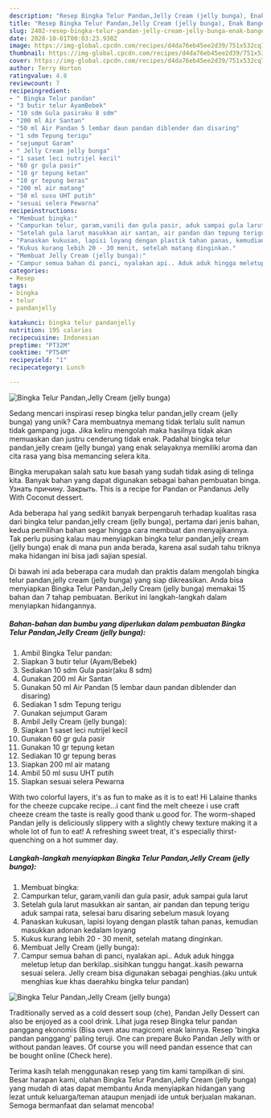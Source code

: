 ```yaml
---
description: "Resep Bingka Telur Pandan,Jelly Cream (jelly bunga), Enak Banget"
title: "Resep Bingka Telur Pandan,Jelly Cream (jelly bunga), Enak Banget"
slug: 2402-resep-bingka-telur-pandan-jelly-cream-jelly-bunga-enak-banget
date: 2020-10-01T00:03:23.930Z
image: https://img-global.cpcdn.com/recipes/d4da76eb45ee2d39/751x532cq70/bingka-telur-pandanjelly-cream-jelly-bunga-foto-resep-utama.jpg
thumbnail: https://img-global.cpcdn.com/recipes/d4da76eb45ee2d39/751x532cq70/bingka-telur-pandanjelly-cream-jelly-bunga-foto-resep-utama.jpg
cover: https://img-global.cpcdn.com/recipes/d4da76eb45ee2d39/751x532cq70/bingka-telur-pandanjelly-cream-jelly-bunga-foto-resep-utama.jpg
author: Terry Horton
ratingvalue: 4.8
reviewcount: 7
recipeingredient:
- " Bingka Telur pandan"
- "3 butir telur AyamBebek"
- "10 sdm Gula pasiraku 8 sdm"
- "200 ml Air Santan"
- "50 ml Air Pandan 5 lembar daun pandan diblender dan disaring"
- "1 sdm Tepung terigu"
- "sejumput Garam"
- " Jelly Cream jelly bunga"
- "1 saset leci nutrijel kecil"
- "60 gr gula pasir"
- "10 gr tepung ketan"
- "10 gr tepung beras"
- "200 ml air matang"
- "50 ml susu UHT putih"
- "sesuai selera Pewarna"
recipeinstructions:
- "Membuat bingka:"
- "Campurkan telur, garam,vanili dan gula pasir, aduk sampai gula larut"
- "Setelah gula larut masukkan air santan, air pandan dan tepung terigu aduk sampai rata, selesai baru disaring sebelum masuk loyang"
- "Panaskan kukusan, lapisi loyang dengan plastik tahan panas, kemudian masukkan adonan kedalam loyang"
- "Kukus kurang lebih 20 - 30 menit, setelah matang dinginkan."
- "Membuat Jelly Cream (jelly bunga):"
- "Campur semua bahan di panci, nyalakan api.. Aduk aduk hingga meletup letup dan berkilap..sisihkan tunggu hangat..kasih pewarna sesuai selera. Jelly cream bisa digunakan sebagai penghias.(aku untuk menghias kue khas daerahku bingka telur pandan)"
categories:
- Resep
tags:
- bingka
- telur
- pandanjelly

katakunci: bingka telur pandanjelly 
nutrition: 195 calories
recipecuisine: Indonesian
preptime: "PT32M"
cooktime: "PT54M"
recipeyield: "1"
recipecategory: Lunch

---
```



![Bingka Telur Pandan,Jelly Cream (jelly bunga)](https://img-global.cpcdn.com/recipes/d4da76eb45ee2d39/751x532cq70/bingka-telur-pandanjelly-cream-jelly-bunga-foto-resep-utama.jpg)

Sedang mencari inspirasi resep bingka telur pandan,jelly cream (jelly bunga) yang unik? Cara membuatnya memang tidak terlalu sulit namun tidak gampang juga. Jika keliru mengolah maka hasilnya tidak akan memuaskan dan justru cenderung tidak enak. Padahal bingka telur pandan,jelly cream (jelly bunga) yang enak selayaknya memiliki aroma dan cita rasa yang bisa memancing selera kita.

Bingka merupakan salah satu kue basah yang sudah tidak asing di telinga kita. Banyak bahan yang dapat digunakan sebagai bahan pembuatan binga. Узнать причину. Закрыть. This is a recipe for Pandan or Pandanus Jelly With Coconut dessert.

Ada beberapa hal yang sedikit banyak berpengaruh terhadap kualitas rasa dari bingka telur pandan,jelly cream (jelly bunga), pertama dari jenis bahan, kedua pemilihan bahan segar hingga cara membuat dan menyajikannya. Tak perlu pusing kalau mau menyiapkan bingka telur pandan,jelly cream (jelly bunga) enak di mana pun anda berada, karena asal sudah tahu triknya maka hidangan ini bisa jadi sajian spesial.


Di bawah ini ada beberapa cara mudah dan praktis dalam mengolah bingka telur pandan,jelly cream (jelly bunga) yang siap dikreasikan. Anda bisa menyiapkan Bingka Telur Pandan,Jelly Cream (jelly bunga) memakai 15 bahan dan 7 tahap pembuatan. Berikut ini langkah-langkah dalam menyiapkan hidangannya.

<!--inarticleads1-->

##### Bahan-bahan dan bumbu yang diperlukan dalam pembuatan Bingka Telur Pandan,Jelly Cream (jelly bunga):

1. Ambil  Bingka Telur pandan:
1. Siapkan 3 butir telur (Ayam/Bebek)
1. Sediakan 10 sdm Gula pasir(aku 8 sdm)
1. Gunakan 200 ml Air Santan
1. Gunakan 50 ml Air Pandan (5 lembar daun pandan diblender dan disaring)
1. Sediakan 1 sdm Tepung terigu
1. Gunakan sejumput Garam
1. Ambil  Jelly Cream (jelly bunga):
1. Siapkan 1 saset leci nutrijel kecil
1. Gunakan 60 gr gula pasir
1. Gunakan 10 gr tepung ketan
1. Sediakan 10 gr tepung beras
1. Siapkan 200 ml air matang
1. Ambil 50 ml susu UHT putih
1. Siapkan sesuai selera Pewarna


With two colorful layers, it&#39;s as fun to make as it is to eat! Hi Lalaine thanks for the cheeze cupcake recipe…i cant find the melt cheeze i use craft cheeze cream the taste is really good thank u.good for. The worm-shaped Pandan jelly is deliciously slippery with a slightly chewy texture making it a whole lot of fun to eat! A refreshing sweet treat, it&#39;s especially thirst-quenching on a hot summer day. 

<!--inarticleads2-->

##### Langkah-langkah menyiapkan Bingka Telur Pandan,Jelly Cream (jelly bunga):

1. Membuat bingka:
1. Campurkan telur, garam,vanili dan gula pasir, aduk sampai gula larut
1. Setelah gula larut masukkan air santan, air pandan dan tepung terigu aduk sampai rata, selesai baru disaring sebelum masuk loyang
1. Panaskan kukusan, lapisi loyang dengan plastik tahan panas, kemudian masukkan adonan kedalam loyang
1. Kukus kurang lebih 20 - 30 menit, setelah matang dinginkan.
1. Membuat Jelly Cream (jelly bunga):
1. Campur semua bahan di panci, nyalakan api.. Aduk aduk hingga meletup letup dan berkilap..sisihkan tunggu hangat..kasih pewarna sesuai selera. Jelly cream bisa digunakan sebagai penghias.(aku untuk menghias kue khas daerahku bingka telur pandan)
<img src="//assets-global.cpcdn.com/assets/icons/button_play-2c75c40dde080a61004c1f40b05d8f140eaff45d7e9e6481dc71c63d2e7c4909.png" alt="Bingka Telur Pandan,Jelly Cream (jelly bunga)">

Traditionally served as a cold dessert soup (che), Pandan Jelly Dessert can also be enjoyed as a cool drink. Lihat juga resep Bingka telur pandan panggang ekonomis (Bisa oven atau magicom) enak lainnya. Resep &#39;bingka pandan panggang&#39; paling teruji. One can prepare Buko Pandan Jelly with or without pandan leaves. Of course you will need pandan essence that can be bought online (Check here). 

Terima kasih telah menggunakan resep yang tim kami tampilkan di sini. Besar harapan kami, olahan Bingka Telur Pandan,Jelly Cream (jelly bunga) yang mudah di atas dapat membantu Anda menyiapkan hidangan yang lezat untuk keluarga/teman ataupun menjadi ide untuk berjualan makanan. Semoga bermanfaat dan selamat mencoba!
